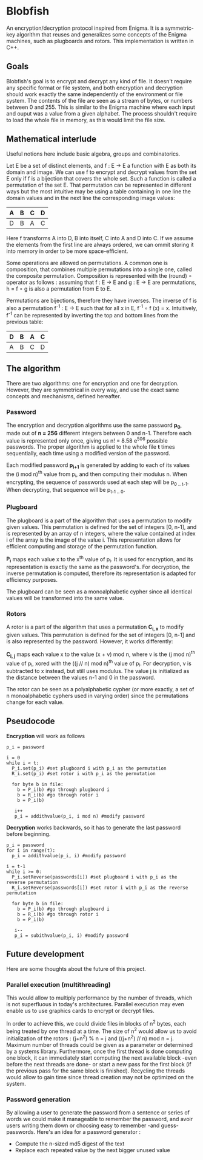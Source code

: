# Blobfish
An encryption/decryption protocol inspired from Enigma. It is a symmetric-key algorithm that reuses and generalizes some concepts of the Enigma machines, such as plugboards and rotors. This implementation is written in C++.

## Goals

Blobfish's goal is to encrypt and decrypt any kind of file. It doesn't require any specific format or file system, and both encryption and decryption should work exactly the same independently of the environment or file system. The contents of the file are seen as a stream of bytes, or numbers between 0 and 255. This is similar to the Enigma machine where each input and ouput was a value from a given alphabet. The process shouldn't require to load the whole file in memory, as this would limit the file size.

## Mathematical interlude

Useful notions here include basic algebra, groups and combinatorics.

Let E be a set of distinct elements, and f : E → E a function with E as both its domain and image. We can use f to encrypt and decrypt values from the set E only if f is a bijection that covers the whole set. Such a function is called a permutation of the set E. That permutation can be represented in different ways but the most intuitive may be using a table containing in one line the domain values and in the next line the corresponding image values:

| A | B | C | D |
|---|---|---|---|
| D | B | A | C |

Here f transforms A into D, B into itself, C into A and D into C. If we assume the elements from the first line are always ordered, we can ommit storing it into memory in order to be more space-efficient.

Some operations are allowed on permutations. A common one is composition, that combines multiple permutations into a single one, called the composite permutation. Composition is represented with the (round)  ∘ operator as follows : assuming that f : E → E and g : E → E are permutations, h = f ∘ g is also a permutation from E to E.

Permutations are bijections, therefore they have inverses. The inverse of f is also a permutation f<sup>-1</sup> : E → E such that for all x in E,  f<sup>-1</sup> ∘ f (x) = x. Intuitively, f<sup>-1</sup> can be represented by inverting the top and bottom lines from the previous table:

| D | B | A | C |
|---|---|---|---|
| A | B | C | D |

## The algorithm

There are two algorithms: one for encryption and one for decryption. However, they are symmetrical in every way, and use the exact same concepts and mechanisms, defined hereafter.

### Password

The encryption and decryption algorithms use the same password **p<sub>0</sub>**, made out of **n = 256** different integers between 0 and n-1. Therefore each value is represented only once, giving us n! = 8.58 e<sup>506</sup> possible passwords. The proper algorithm is applied to the whole file **t** times sequentially, each time using a modified version of the password.

Each modified password **p<sub>i+1</sub>** is generated by adding to each of its values the (i mod n)<sup>th</sup> value from p<sub>i</sub>, and then computing their modulus n. When encrypting, the sequence of passwords used at each step will be p<sub>0 .. t-1</sub>. When decrypting, that sequence will be p<sub>t-1 .. 0</sub>.

### Plugboard

The plugboard is a part of the algorithm that uses a permutation to modify given values. This permutation is defined for the set of integers [0, n-1], and is represented by an array of n integers, where the value contained at index i of the array is the image of the value i. This representation allows for efficient computing and storage of the permutation function.

**P<sub>i</sub>** maps each value x to the x<sup>th</sup> value of p<sub>i</sub>. It is used for encryption, and its representation is exactly the same as the password's. For decryption, the inverse permutation is computed, therefore its representation is adapted for efficiency purposes.

The plugboard can be seen as a monoalphabetic cypher since all identical values will be transformed into the same value.

### Rotors

A rotor is a part of the algorithm that uses a permutation **C<sub>i, x</sub>** to modify given values. This permutation is defined for the set of integers [0, n-1] and is also represented by the password. However, it works differently:

**C<sub>i, j</sub>** maps each value x to the value (x + v) mod n, where v is the (j mod n)<sup>th</sup> value of p<sub>i</sub>, xored with the ((j // n) mod n)<sup>th</sup> value of p<sub>i</sub>. For decryption, v is subtracted to x instead, but still uses modulus. The value j is initialized as the distance between the values n-1 and 0 in the password.

The rotor can be seen as a polyalphabetic cypher (or more exactly, a set of n monoalphabetic cyphers used in varying order) since the permutations change for each value.

## Pseudocode
**Encryption** will work as follows 
```
p_i = password

i = 0
while i < t:
  P_i.set(p_i) #set plugboard i with p_i as the permutation
  R_i.set(p_i) #set rotor i with p_i as the permutation
  
  for byte b in file:
    b = P_i(b) #go through plugboard i
    b = R_i(b) #go through rotor i
    b = P_i(b)
   
   i++
   p_i = addithvalue(p_i, i mod n) #modify password
```

**Decryption** works backwards, so it has to generate the last password before beginning.
```
p_i = password
for i in range(t):
  p_i = addithvalue(p_i, i) #modify password

i = t-1
while i >= 0:
  P_i.setReverse(passwords[i]) #set plugboard i with p_i as the reverse permutation
  R_i.setReverse(passwords[i]) #set rotor i with p_i as the reverse permutation
  
  for byte b in file:
    b = P_i(b) #go through plugboard i
    b = R_i(b) #go through rotor i
    b = P_i(b)
   
   i--
   p_i = subithvalue(p_i, i) #modify password
```

## Future development
Here are some thoughts about the future of this project.

### Parallel execution (multithreading)
This would allow to multiply performance by the number of threads, which is not superfluous in today's architectures. Parallel execution may even enable us to use graphics cards to encrypt or decrypt files.

In order to achieve this, we could divide files in blocks of n<sup>2</sup> bytes, each being treated by one thread at a time. The size of n<sup>2</sup> would allow us to avoid initialization of the rotors : (j+n<sup>2</sup>) % n = j and ((j+n<sup>2</sup>) // n) mod n = j. Maximum number of threads could be given as a parameter or determined by a systems library. Furthermore, once the first thread is done computing one block, it can immediately start computing the next available block -even before the next threads are done- or start a new pass for the first block (if the previous pass for the same block is finished). Recycling the threads would allow to gain time since thread creation may not be optimized on the system.

### Password generation
By allowing a user to generate the password from a sentence or series of words we could make it manageable to remember the password, and avoir users writing them down or choosing easy to remember -and guess- passwords. Here's an idea for a password generator :  

- Compute the n-sized md5 digest of the text
- Replace each repeated value by the next bigger unused value
